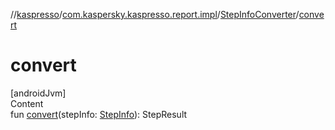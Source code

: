 //[kaspresso](../../index.md)/[com.kaspersky.kaspresso.report.impl](../index.md)/[StepInfoConverter](index.md)/[convert](convert.md)



# convert  
[androidJvm]  
Content  
fun [convert](convert.md)(stepInfo: [StepInfo](../../com.kaspersky.kaspresso.testcases.models.info/-step-info/index.md)): StepResult  



